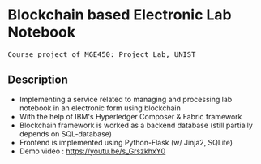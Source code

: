 # Blockchain based Electronic Lab Notebook
<pre>
Course project of MGE450: Project Lab, UNIST
</pre>

## Description
* Implementing a service related to managing and processing lab notebook in an electronic form using blockchain
* With the help of IBM's Hyperledger Composer & Fabric framework
* Blockchain framework is worked as a backend database (still partially depends on SQL-database)
* Frontend is implemented using Python-Flask (w/ Jinja2, SQLite)
* Demo video : https://youtu.be/s_GrszkhxY0

